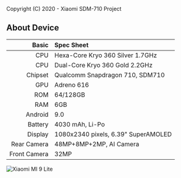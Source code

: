 Copyright (C) 2020 - Xiaomi SDM-710 Project

## About Device

Basic   | Spec Sheet
-------:|:----------
CPU     | Hexa-Core Kryo 360 Silver 1.7GHz
CPU     | Dual-Core Kryo 360 Gold 2.2GHz
Chipset | Qualcomm Snapdragon 710, SDM710
GPU     | Adreno 616
ROM     | 64/128GB
RAM     | 6GB
Android | 9.0
Battery | 4030 mAh, Li-Po
Display | 1080x2340 pixels, 6.39" SuperAMOLED
Rear Camera  | 48MP+8MP+2MP, AI Camera
Front Camera | 32MP

![Xiaomi MI 9 Lite](https://fdn2.gsmarena.com/vv/pics/xiaomi/xiaomi-mi-cc9-2.jpg "Xiaomi MI 9 Lite")
